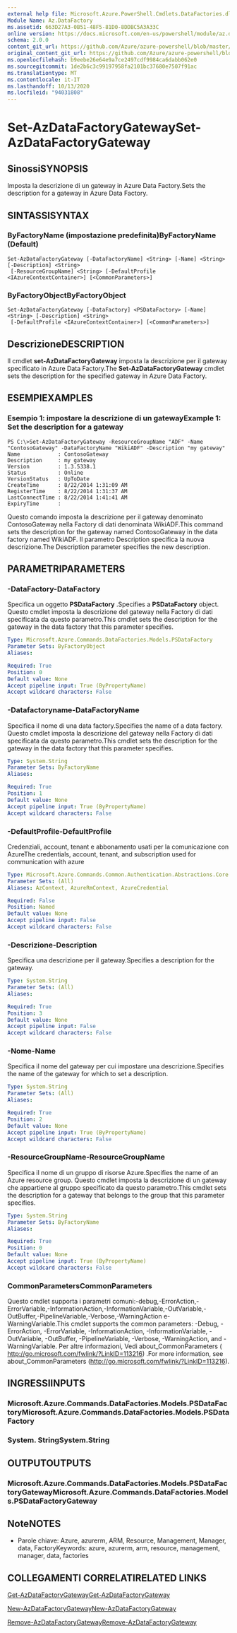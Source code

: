 ```yaml
---
external help file: Microsoft.Azure.PowerShell.Cmdlets.DataFactories.dll-Help.xml
Module Name: Az.DataFactory
ms.assetid: 663D27A3-0B51-48F5-81D0-8DDBC5A3A33C
online version: https://docs.microsoft.com/en-us/powershell/module/az.datafactory/set-azdatafactorygateway
schema: 2.0.0
content_git_url: https://github.com/Azure/azure-powershell/blob/master/src/DataFactory/DataFactoryV2/help/Set-AzDataFactoryGateway.md
original_content_git_url: https://github.com/Azure/azure-powershell/blob/master/src/DataFactory/DataFactoryV2/help/Set-AzDataFactoryGateway.md
ms.openlocfilehash: b9eebe26e64e9a7ce2497cdf9984ca6dabb062e0
ms.sourcegitcommit: 1de2b6c3c99197958fa2101bc37680e7507f91ac
ms.translationtype: MT
ms.contentlocale: it-IT
ms.lasthandoff: 10/13/2020
ms.locfileid: "94031808"
---
```

# <span data-ttu-id="f3a60-101">Set-AzDataFactoryGateway</span><span class="sxs-lookup"><span data-stu-id="f3a60-101">Set-AzDataFactoryGateway</span></span>

## <span data-ttu-id="f3a60-102">Sinossi</span><span class="sxs-lookup"><span data-stu-id="f3a60-102">SYNOPSIS</span></span>
<span data-ttu-id="f3a60-103">Imposta la descrizione di un gateway in Azure Data Factory.</span><span class="sxs-lookup"><span data-stu-id="f3a60-103">Sets the description for a gateway in Azure Data Factory.</span></span>

## <span data-ttu-id="f3a60-104">SINTASSI</span><span class="sxs-lookup"><span data-stu-id="f3a60-104">SYNTAX</span></span>

### <span data-ttu-id="f3a60-105">ByFactoryName (impostazione predefinita)</span><span class="sxs-lookup"><span data-stu-id="f3a60-105">ByFactoryName (Default)</span></span>
```
Set-AzDataFactoryGateway [-DataFactoryName] <String> [-Name] <String> [-Description] <String>
 [-ResourceGroupName] <String> [-DefaultProfile <IAzureContextContainer>] [<CommonParameters>]
```

### <span data-ttu-id="f3a60-106">ByFactoryObject</span><span class="sxs-lookup"><span data-stu-id="f3a60-106">ByFactoryObject</span></span>
```
Set-AzDataFactoryGateway [-DataFactory] <PSDataFactory> [-Name] <String> [-Description] <String>
 [-DefaultProfile <IAzureContextContainer>] [<CommonParameters>]
```

## <span data-ttu-id="f3a60-107">Descrizione</span><span class="sxs-lookup"><span data-stu-id="f3a60-107">DESCRIPTION</span></span>
<span data-ttu-id="f3a60-108">Il cmdlet **set-AzDataFactoryGateway** imposta la descrizione per il gateway specificato in Azure Data Factory.</span><span class="sxs-lookup"><span data-stu-id="f3a60-108">The **Set-AzDataFactoryGateway** cmdlet sets the description for the specified gateway in Azure Data Factory.</span></span>

## <span data-ttu-id="f3a60-109">ESEMPI</span><span class="sxs-lookup"><span data-stu-id="f3a60-109">EXAMPLES</span></span>

### <span data-ttu-id="f3a60-110">Esempio 1: impostare la descrizione di un gateway</span><span class="sxs-lookup"><span data-stu-id="f3a60-110">Example 1: Set the description for a gateway</span></span>
```
PS C:\>Set-AzDataFactoryGateway -ResourceGroupName "ADF" -Name "ContosoGateway" -DataFactoryName "WikiADF" -Description "my gateway"
Name            : ContosoGateway
Description     : my gateway
Version         : 1.3.5338.1
Status          : Online
VersionStatus   : UpToDate
CreateTime      : 8/22/2014 1:31:09 AM
RegisterTime    : 8/22/2014 1:31:37 AM
LastConnectTime : 8/22/2014 1:41:41 AM
ExpiryTime      :
```

<span data-ttu-id="f3a60-111">Questo comando imposta la descrizione per il gateway denominato ContosoGateway nella Factory di dati denominata WikiADF.</span><span class="sxs-lookup"><span data-stu-id="f3a60-111">This command sets the description for the gateway named ContosoGateway in the data factory named WikiADF.</span></span>
<span data-ttu-id="f3a60-112">Il parametro Description specifica la nuova descrizione.</span><span class="sxs-lookup"><span data-stu-id="f3a60-112">The Description parameter specifies the new description.</span></span>

## <span data-ttu-id="f3a60-113">PARAMETRI</span><span class="sxs-lookup"><span data-stu-id="f3a60-113">PARAMETERS</span></span>

### <span data-ttu-id="f3a60-114">-DataFactory</span><span class="sxs-lookup"><span data-stu-id="f3a60-114">-DataFactory</span></span>
<span data-ttu-id="f3a60-115">Specifica un oggetto **PSDataFactory** .</span><span class="sxs-lookup"><span data-stu-id="f3a60-115">Specifies a **PSDataFactory** object.</span></span>
<span data-ttu-id="f3a60-116">Questo cmdlet imposta la descrizione del gateway nella Factory di dati specificata da questo parametro.</span><span class="sxs-lookup"><span data-stu-id="f3a60-116">This cmdlet sets the description for the gateway in the data factory that this parameter specifies.</span></span>

```yaml
Type: Microsoft.Azure.Commands.DataFactories.Models.PSDataFactory
Parameter Sets: ByFactoryObject
Aliases:

Required: True
Position: 0
Default value: None
Accept pipeline input: True (ByPropertyName)
Accept wildcard characters: False
```

### <span data-ttu-id="f3a60-117">-Datafactoryname</span><span class="sxs-lookup"><span data-stu-id="f3a60-117">-DataFactoryName</span></span>
<span data-ttu-id="f3a60-118">Specifica il nome di una data factory.</span><span class="sxs-lookup"><span data-stu-id="f3a60-118">Specifies the name of a data factory.</span></span>
<span data-ttu-id="f3a60-119">Questo cmdlet imposta la descrizione del gateway nella Factory di dati specificata da questo parametro.</span><span class="sxs-lookup"><span data-stu-id="f3a60-119">This cmdlet sets the description for the gateway in the data factory that this parameter specifies.</span></span>

```yaml
Type: System.String
Parameter Sets: ByFactoryName
Aliases:

Required: True
Position: 1
Default value: None
Accept pipeline input: True (ByPropertyName)
Accept wildcard characters: False
```

### <span data-ttu-id="f3a60-120">-DefaultProfile</span><span class="sxs-lookup"><span data-stu-id="f3a60-120">-DefaultProfile</span></span>
<span data-ttu-id="f3a60-121">Credenziali, account, tenant e abbonamento usati per la comunicazione con Azure</span><span class="sxs-lookup"><span data-stu-id="f3a60-121">The credentials, account, tenant, and subscription used for communication with azure</span></span>

```yaml
Type: Microsoft.Azure.Commands.Common.Authentication.Abstractions.Core.IAzureContextContainer
Parameter Sets: (All)
Aliases: AzContext, AzureRmContext, AzureCredential

Required: False
Position: Named
Default value: None
Accept pipeline input: False
Accept wildcard characters: False
```

### <span data-ttu-id="f3a60-122">-Descrizione</span><span class="sxs-lookup"><span data-stu-id="f3a60-122">-Description</span></span>
<span data-ttu-id="f3a60-123">Specifica una descrizione per il gateway.</span><span class="sxs-lookup"><span data-stu-id="f3a60-123">Specifies a description for the gateway.</span></span>

```yaml
Type: System.String
Parameter Sets: (All)
Aliases:

Required: True
Position: 3
Default value: None
Accept pipeline input: False
Accept wildcard characters: False
```

### <span data-ttu-id="f3a60-124">-Nome</span><span class="sxs-lookup"><span data-stu-id="f3a60-124">-Name</span></span>
<span data-ttu-id="f3a60-125">Specifica il nome del gateway per cui impostare una descrizione.</span><span class="sxs-lookup"><span data-stu-id="f3a60-125">Specifies the name of the gateway for which to set a description.</span></span>

```yaml
Type: System.String
Parameter Sets: (All)
Aliases:

Required: True
Position: 2
Default value: None
Accept pipeline input: True (ByPropertyName)
Accept wildcard characters: False
```

### <span data-ttu-id="f3a60-126">-ResourceGroupName</span><span class="sxs-lookup"><span data-stu-id="f3a60-126">-ResourceGroupName</span></span>
<span data-ttu-id="f3a60-127">Specifica il nome di un gruppo di risorse Azure.</span><span class="sxs-lookup"><span data-stu-id="f3a60-127">Specifies the name of an Azure resource group.</span></span>
<span data-ttu-id="f3a60-128">Questo cmdlet imposta la descrizione di un gateway che appartiene al gruppo specificato da questo parametro.</span><span class="sxs-lookup"><span data-stu-id="f3a60-128">This cmdlet sets the description for a gateway that belongs to the group that this parameter specifies.</span></span>

```yaml
Type: System.String
Parameter Sets: ByFactoryName
Aliases:

Required: True
Position: 0
Default value: None
Accept pipeline input: True (ByPropertyName)
Accept wildcard characters: False
```

### <span data-ttu-id="f3a60-129">CommonParameters</span><span class="sxs-lookup"><span data-stu-id="f3a60-129">CommonParameters</span></span>
<span data-ttu-id="f3a60-130">Questo cmdlet supporta i parametri comuni:-debug,-ErrorAction,-ErrorVariable,-InformationAction,-InformationVariable,-OutVariable,-OutBuffer,-PipelineVariable,-Verbose,-WarningAction e-WarningVariable.</span><span class="sxs-lookup"><span data-stu-id="f3a60-130">This cmdlet supports the common parameters: -Debug, -ErrorAction, -ErrorVariable, -InformationAction, -InformationVariable, -OutVariable, -OutBuffer, -PipelineVariable, -Verbose, -WarningAction, and -WarningVariable.</span></span> <span data-ttu-id="f3a60-131">Per altre informazioni, Vedi about_CommonParameters ( http://go.microsoft.com/fwlink/?LinkID=113216) .</span><span class="sxs-lookup"><span data-stu-id="f3a60-131">For more information, see about_CommonParameters (http://go.microsoft.com/fwlink/?LinkID=113216).</span></span>

## <span data-ttu-id="f3a60-132">INGRESSI</span><span class="sxs-lookup"><span data-stu-id="f3a60-132">INPUTS</span></span>

### <span data-ttu-id="f3a60-133">Microsoft.Azure.Commands.DataFactories.Models.PSDataFactory</span><span class="sxs-lookup"><span data-stu-id="f3a60-133">Microsoft.Azure.Commands.DataFactories.Models.PSDataFactory</span></span>

### <span data-ttu-id="f3a60-134">System. String</span><span class="sxs-lookup"><span data-stu-id="f3a60-134">System.String</span></span>

## <span data-ttu-id="f3a60-135">OUTPUT</span><span class="sxs-lookup"><span data-stu-id="f3a60-135">OUTPUTS</span></span>

### <span data-ttu-id="f3a60-136">Microsoft.Azure.Commands.DataFactories.Models.PSDataFactoryGateway</span><span class="sxs-lookup"><span data-stu-id="f3a60-136">Microsoft.Azure.Commands.DataFactories.Models.PSDataFactoryGateway</span></span>

## <span data-ttu-id="f3a60-137">Note</span><span class="sxs-lookup"><span data-stu-id="f3a60-137">NOTES</span></span>
* <span data-ttu-id="f3a60-138">Parole chiave: Azure, azurerm, ARM, Resource, Management, Manager, data, Factory</span><span class="sxs-lookup"><span data-stu-id="f3a60-138">Keywords: azure, azurerm, arm, resource, management, manager, data, factories</span></span>

## <span data-ttu-id="f3a60-139">COLLEGAMENTI CORRELATI</span><span class="sxs-lookup"><span data-stu-id="f3a60-139">RELATED LINKS</span></span>

[<span data-ttu-id="f3a60-140">Get-AzDataFactoryGateway</span><span class="sxs-lookup"><span data-stu-id="f3a60-140">Get-AzDataFactoryGateway</span></span>](./Get-AzDataFactoryGateway.md)

[<span data-ttu-id="f3a60-141">New-AzDataFactoryGateway</span><span class="sxs-lookup"><span data-stu-id="f3a60-141">New-AzDataFactoryGateway</span></span>](./New-AzDataFactoryGateway.md)

[<span data-ttu-id="f3a60-142">Remove-AzDataFactoryGateway</span><span class="sxs-lookup"><span data-stu-id="f3a60-142">Remove-AzDataFactoryGateway</span></span>](./Remove-AzDataFactoryGateway.md)


